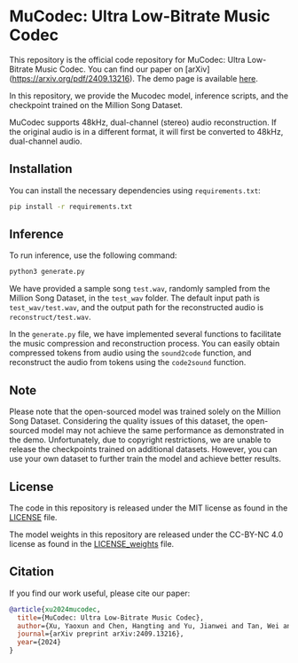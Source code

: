 # MuCodec: Ultra Low-Bitrate Music Codec

This repository is the official code repository for MuCodec: Ultra Low-Bitrate Music Codec. You can find our paper on [arXiv] (https://arxiv.org/pdf/2409.13216). The demo page is available [here](https://xuyaoxun.github.io/MuCodec_demo/).

In this repository, we provide the Mucodec model, inference scripts, and the checkpoint trained on the Million Song Dataset.


MuCodec supports 48kHz, dual-channel (stereo) audio reconstruction. If the original audio is in a different format, it will first be converted to 48kHz, dual-channel audio.

## Installation

You can install the necessary dependencies using `requirements.txt`:

```bash
pip install -r requirements.txt
```

## Inference

To run inference, use the following command:

```bash
python3 generate.py
```

We have provided a sample song `test.wav`, randomly sampled from the Million Song Dataset, in the `test_wav` folder. The default input path is `test_wav/test.wav`, and the output path for the reconstructed audio is `reconstruct/test.wav`.

In the `generate.py` file, we have implemented several functions to facilitate the music compression and reconstruction process. You can easily obtain compressed tokens from audio using the `sound2code` function, and reconstruct the audio from tokens using the `code2sound` function.

## Note

Please note that the open-sourced model was trained solely on the Million Song Dataset. Considering the quality issues of this dataset, the open-sourced model may not achieve the same performance as demonstrated in the demo. Unfortunately, due to copyright restrictions, we are unable to release the checkpoints trained on additional datasets. However, you can use your own dataset to further train the model and achieve better results.

## License

The code in this repository is released under the MIT license as found in the [LICENSE](LICENSE) file.

The model weights in this repository are released under the CC-BY-NC 4.0 license as found in the [LICENSE_weights](LICENSE_weights) file.

## Citation

If you find our work useful, please cite our paper:

```bibtex
@article{xu2024mucodec,
  title={MuCodec: Ultra Low-Bitrate Music Codec},
  author={Xu, Yaoxun and Chen, Hangting and Yu, Jianwei and Tan, Wei and Gu, Rongzhi and Lei, Shun and Lin, Zhiwei and Wu, Zhiyong},
  journal={arXiv preprint arXiv:2409.13216},
  year={2024}
}
```